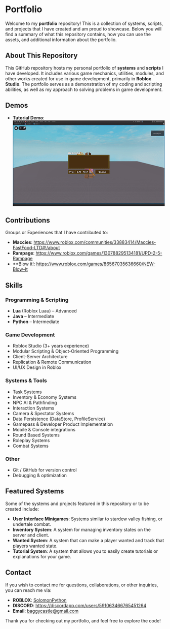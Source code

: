 # Portfolio

Welcome to my **portfolio** repository! This is a collection of systems, scripts, and projects that I have created and am proud to showcase. Below you will find a summary of what this repository contains, how you can use the assets, and additional information about the portfolio.

## About This Repository

This GitHub repository hosts my personal portfolio of **systems** and **scripts** I have developed. It includes various game mechanics, utilities, modules, and other works created for use in game development, primarily in **Roblox Studio**. The portfolio serves as a demonstration of my coding and scripting abilities, as well as my approach to solving problems in game development.

## Demos

- **Tutorial Demo**:
![demo](https://github.com/SolomonPython/Portfolio/blob/main/Assets/tutorial-demo.gif)

## Contributions

Groups or Experiences that I have contributed to:
- **Maccies**: https://www.roblox.com/communities/33883414/Maccies-FastFood-LTD#!/about 
- **Rampage**: https://www.roblox.com/games/130788295134181/UPD-2-5-Rampage
- **Blow it!: https://www.roblox.com/games/86567035636660/NEW-Blow-It

## Skills

### Programming & Scripting
- **Lua** (Roblox Luau) – Advanced
- **Java** – Intermediate
- **Python** – Intermediate

### Game Development
- Roblox Studio (3+ years experience)
- Modular Scripting & Object-Oriented Programming
- Client-Server Architecture
- Replication & Remote Communication
- UI/UX Design in Roblox

### Systems & Tools
- Task Systems
- Inventory & Economy Systems
- NPC AI & Pathfinding
- Interaction Systems
- Camera & Spectator Systems
- Data Persistence (DataStore, ProfileService)
- Gamepass & Developer Product Implementation
- Mobile & Console integrations
- Round Based Systems
- Roleplay Systems
- Combat Systems

### Other
- Git / GitHub for version control
- Debugging & optimization

## Featured Systems

Some of the systems and projects featured in this repository or to be created include:
- **User Interface Minigames**: Systems similar to stardew valley fishing, or undertale combat.
- **Inventory System**: A system for managing inventory states on the server and client.
- **Wanted System**: A system that can make a player wanted and track that players wanted state.
- **Tutorial System**: A system that allows you to easily create tutorials or explanations for your game.

## Contact

If you wish to contact me for questions, collaborations, or other inquiries, you can reach me via:
- **ROBLOX**: [SolomonPython](https://www.roblox.com/users/1134085494/profile)
- **DISCORD**: https://discordapp.com/users/591063466765451264
- **Email**: baggycastle@gmail.com



Thank you for checking out my portfolio, and feel free to explore the code!
